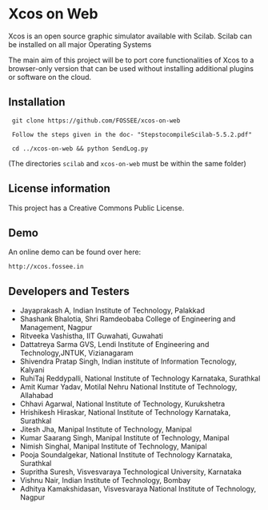 # Xcos on Web
Xcos is an open source graphic simulator available with Scilab. Scilab can be installed on all major Operating Systems

The main aim of this project will be to port core functionalities of Xcos to a browser-only version that can be used without installing additional plugins or software on the cloud.

## Installation

	 git clone https://github.com/FOSSEE/xcos-on-web
	
	 Follow the steps given in the doc- "StepstocompileScilab-5.5.2.pdf"
	
	 cd ../xcos-on-web && python SendLog.py

(The directories `scilab` and `xcos-on-web` must be within the same folder)

## License information
This project has a Creative Commons Public License.

## Demo

An online demo can be found over here:

    http://xcos.fossee.in

## Developers and Testers

* Jayaprakash A, Indian Institute of Technology, Palakkad
* Shashank Bhalotia, Shri Ramdeobaba College of Engineering and Management, Nagpur
* Ritveeka Vashistha, IIT Guwahati, Guwahati
* Dattatreya Sarma GVS, Lendi Institute of Engineering and Technology,JNTUK, Vizianagaram 
* Shivendra Pratap Singh, Indian institute of Information Tecnology, Kalyani
* RuhiTaj Reddypalli, National Institute of Technology Karnataka, Surathkal
* Amit Kumar Yadav, Motilal Nehru National Institute of Technology, Allahabad
* Chhavi Agarwal, National Institute of Technology, Kurukshetra
* Hrishikesh Hiraskar, National Institute of Technology Karnataka, Surathkal
* Jitesh Jha, Manipal Institute of Technology, Manipal
* Kumar Saarang Singh, Manipal Institute of Technology, Manipal
* Nimish Singhal, Manipal Institute of Technology, Manipal
* Pooja Soundalgekar, National Institute of Technology Karnataka, Surathkal
* Supritha Suresh, Visvesvaraya Technological University, Karnataka
* Vishnu Nair, Indian Institute of Technology, Bombay
* Adhitya Kamakshidasan, Visvesvaraya National Institute of Technology, Nagpur
